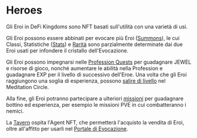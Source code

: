 # Heroes

Gli Eroi in DeFi Kingdoms sono NFT basati sull'utilità con una varietà di usi.

Gli Eroi possono essere abbinati per evocare più Eroi ([Summons](summoning.md)), le cui Classi, Statistiche ([Stats](stats.md)) e [Rarità](rarity.md) sono parzialmente determinate dai due Eroi usati per infondere il cristallo dell'Evocazione.

Gli Eroi possono impegnarsi nelle [Profession Quests](../professions/) per guadagnare JEWEL e risorse di gioco, nonché aumentare le abilità nella Profession e guadagnare EXP per il livello di successivo dell'Eroe. Una volta che gli Eroi raggiungono una soglia di esperienza, possono [salire di livello](leveling.md) nel Meditation Circle.

Alla fine, gli Eroi potranno partecipare a ulteriori [missioni](quests.md) per guadagnare bottino ed esperienza, per esempio le missioni PVE in cui combatteranno i nemici.

La [Tavern](../tavern.md) ospita l'Agent NFT, che permetterà l'acquisto la vendita di Eroi, oltre all'affitto per usarli nel [Portale di Evocazione](../portal.md).
